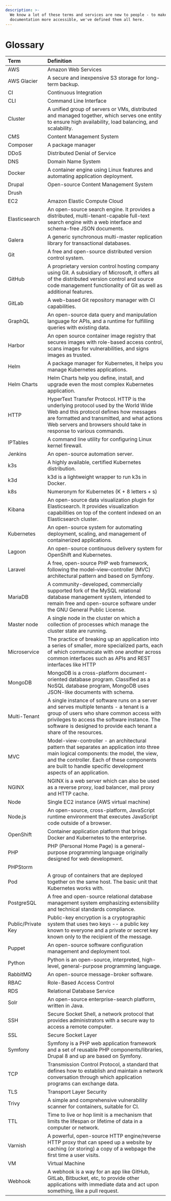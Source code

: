 ```yaml
---
description: >-
  We know a lot of these terms and services are new to people - to make our
  documentation more accessible, we've defined them all here.
---
```


# Glossary

| Term | Definition |
| :--- | :--- |
| AWS | Amazon Web Services |
| AWS Glacier | A secure and inexpensive S3 storage for long-term backup. |
| CI | Continuous Integration |
| CLI | Command Line Interface |
| Cluster | A unified group of servers or VMs, distributed and managed together, which serves one entity to ensure high availability, load balancing, and scalability. |
| CMS | Content Management System |
| Composer | A package manager |
| DDoS | Distributed Denial of Service |
| DNS | Domain Name System |
| Docker | A container engine using Linux features and automating application deployment. |
| Drupal | Open-source Content Management System |
| Drush |  |
| EC2 | Amazon Elastic Compute Cloud |
| Elasticsearch | An open-source search engine. It provides a distributed, multi-tenant-capable full-text search engine with a web interface and schema-free JSON documents. |
| Galera | A generic synchronous multi-master replication library for transactional databases. |
| Git | A free and open-source distributed version control system. |
| GitHub | A proprietary version control hosting company using Git. A subsidiary of Microsoft, it offers all of the distributed version control and source code management functionality of Git as well as additional features. |
| GitLab | A web-based Git repository manager with CI capabilities. |
| GraphQL | An open-source data query and manipulation language for APIs, and a runtime for fulfilling queries with existing data. |
| Harbor | An open source container image registry that secures images with role-based access control, scans images for vulnerabilities, and signs images as trusted. |
| Helm | A package manager for Kubernetes, it helps you manage Kubernetes applications. |
| Helm Charts | Helm Charts help you define, install, and upgrade even the most complex Kubernetes application. |
| HTTP | HyperText Transfer Protocol. HTTP is the underlying protocol used by the World Wide Web and this protocol defines how messages are formatted and transmitted, and what actions Web servers and browsers should take in response to various commands. |
| IPTables | A command line utility for configuring Linux kernel firewall. |
| Jenkins | An open-source automation server. |
| k3s | A highly available, certified Kubernetes distribution. |
| k3d | k3d is a lightweight wrapper to run k3s in Docker. |
| k8s | Numeronym for Kubernetes \(K + 8 letters + s\) |
| Kibana | An open-source data visualization plugin for Elasticsearch. It provides visualization capabilities on top of the content indexed on an Elasticsearch cluster. |
| Kubernetes | An open-source system for automating deployment, scaling, and management of containerized applications. |
| Lagoon | An open-source continuous delivery system for OpenShift and Kubernetes. |
| Laravel | A free, open-source PHP web framework, following the model–view–controller \(MVC\) architectural pattern and based on Symfony. |
| MariaDB | A community-developed, commercially supported fork of the MySQL relational database management system, intended to remain free and open-source software under the GNU General Public License. |
| Master node | A single node in the cluster on which a collection of processes which manage the cluster state are running. |
| Microservice | The practice of breaking up an application into a series of smaller, more specialized parts, each of which communicate with one another across common interfaces such as APIs and REST interfaces like HTTP |
| MongoDB | MongoDB is a cross-platform document-oriented database program. Classified as a NoSQL database program, MongoDB uses JSON-like documents with schema. |
| Multi-Tenant | A single instance of software runs on a server and serves multiple tenants - a tenant is a group of users who share common access with privileges to access the software instance. The software is designed to provide each tenant a share of the resources. |
| MVC | Model-view-controller - an architectural pattern that separates an application into three main logical components: the model, the view, and the controller. Each of these components are built to handle specific development aspects of an application. |
| NGINX | NGINX is a web server which can also be used as a reverse proxy, load balancer, mail proxy and HTTP cache. |
| Node | Single EC2 instance \(AWS virtual machine\) |
| Node.js | An open-source, cross-platform, JavaScript runtime environment that executes JavaScript code outside of a browser. |
| OpenShift | Container application platform that brings Docker and Kubernetes to the enterprise. |
| PHP | PHP \(Personal Home Page\) is a general-purpose programming language originally designed for web development. |
| PHPStorm |  |
| Pod | A group of containers that are deployed together on the same host. The basic unit that Kubernetes works with. |
| PostgreSQL | A free and open-source relational database management system emphasizing extensibility and technical standards compliance. |
| Public/Private Key | Public-key encryption is a cryptographic system that uses two keys -- a public key known to everyone and a private or secret key known only to the recipient of the message. |
| Puppet | An open-source software configuration management and deployment tool. |
| Python | Python is an open-source, interpreted, high-level, general-purpose programming language. |
| RabbitMQ | An open-source message-broker software. |
| RBAC | Role-Based Access Control |
| RDS | Relational Database Service |
| Solr | An open-source enterprise-search platform, written in Java. |
| SSH | Secure Socket Shell, a network protocol that provides administrators with a secure way to access a remote computer. |
| SSL | Secure Socket Layer |
| Symfony | Symfony is a PHP web application framework and a set of reusable PHP components/libraries, Drupal 8 and up are based on Symfony. |
| TCP | Transmission Control Protocol, a standard that defines how to establish and maintain a network conversation through which application programs can exchange data. |
| TLS | Transport Layer Security |
| Trivy | A simple and comprehensive vulnerability scanner for containers, suitable for CI. |
| TTL | Time to live or hop limit is a mechanism that limits the lifespan or lifetime of data in a computer or network. |
| Varnish | A powerful, open-source HTTP engine/reverse HTTP proxy that can speed up a website by caching \(or storing\) a copy of a webpage the first time a user visits. |
| VM | Virtual Machine |
| Webhook | A webhook is a way for an app like GitHub, GitLab, Bitbucket, etc, to provide other applications with immediate data and act upon something, like a pull request. |
